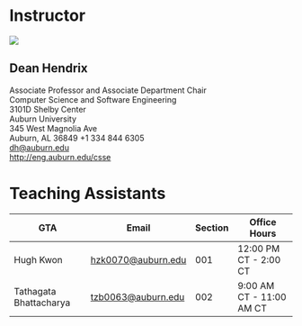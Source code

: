 # Instructor

<img src="https://www.gravatar.com/avatar/2b04d1598ac490199eece0d569ee3454" />

## Dean Hendrix 

Associate Professor and Associate Department Chair  
Computer Science and Software Engineering  
3101D Shelby Center  
Auburn University  
345 West Magnolia Ave  
Auburn, AL 36849
+1 334 844 6305  
<dh@auburn.edu>  
<http://eng.auburn.edu/csse>


# Teaching Assistants

GTA | Email | Section | Office Hours
--- | ----- | ------- | ------------
Hugh Kwon | <hzk0070@auburn.edu> | 001 | 12:00 PM CT - 2:00 CT
Tathagata Bhattacharya | <tzb0063@auburn.edu> | 002 | 9:00 AM CT - 11:00 AM CT

